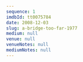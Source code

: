 ```yaml
---
sequence: 1
imdbId: tt0075784
date: 2008-12-03
slug: a-bridge-too-far-1977
medium: null
venue: null
venueNotes: null
mediumNotes: null
---
```


